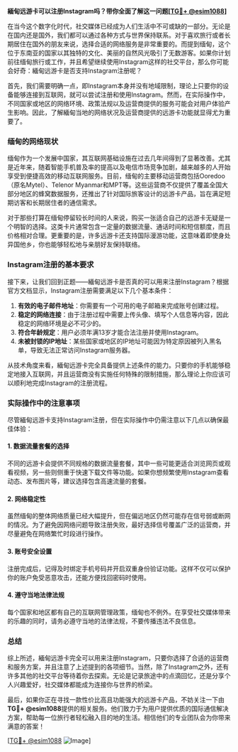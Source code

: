 **緬甸远游卡可以注册Instagram吗？带你全面了解这一问题[[TG💪+ @esim1088](https://t.me/s/esim1088)]**

在当今这个数字化时代，社交媒体已经成为人们生活中不可或缺的一部分。无论是在国内还是国外，我们都可以通过各种方式与世界保持联系。对于喜欢旅行或者长期居住在国外的朋友来说，选择合适的网络服务是非常重要的。而提到缅甸，这个位于东南亚的国家以其独特的文化、美丽的自然风光吸引了无数游客。如果你计划前往缅甸旅行或工作，并且希望继续使用Instagram这样的社交平台，那么你可能会好奇：緬甸远游卡是否支持Instagram注册呢？

首先，我们需要明确一点，即Instagram本身并没有地域限制，理论上只要你的设备能够连接到互联网，就可以尝试注册和使用Instagram。然而，在实际操作中，不同国家或地区的网络环境、政策法规以及运营商提供的服务可能会对用户体验产生影响。因此，了解緬甸当地的网络状况及运营商提供的远游卡功能就显得尤为重要了。

### 缅甸的网络现状

缅甸作为一个发展中国家，其互联网基础设施在过去几年间得到了显著改善。尤其是近年来，随着智能手机普及率的提高以及电信市场竞争加剧，越来越多的人开始享受到便捷高效的移动互联网服务。目前，缅甸的主要移动运营商包括Ooredoo（原名Mytel）、Telenor Myanmar和MPT等。这些运营商不仅提供了覆盖全国大部分地区的蜂窝数据服务，还推出了针对国际旅客设计的远游卡产品，旨在满足短期访客和长期居住者的通信需求。

对于那些打算在缅甸停留较长时间的人来说，购买一张适合自己的远游卡无疑是一个明智的选择。这类卡片通常包含一定量的数据流量、通话时间和短信额度，而且价格相对合理。更重要的是，许多远游卡还支持国际漫游功能，这意味着即使身处异国他乡，你也能够轻松地与亲朋好友保持联络。

### Instagram注册的基本要求

接下来，让我们回到正题——緬甸远游卡是否真的可以用来注册Instagram？根据官方文档显示，Instagram注册需要满足以下几个基本条件：

1. **有效的电子邮件地址**：你需要有一个可用的电子邮箱来完成账号创建过程。
2. **稳定的网络连接**：由于注册过程中需要上传头像、填写个人信息等内容，因此稳定的网络环境是必不可少的。
3. **符合年龄规定**：用户必须年满13岁才能合法注册并使用Instagram。
4. **未被封锁的IP地址**：某些国家或地区的IP地址可能因为特定原因被列入黑名单，导致无法正常访问Instagram服务器。

从技术角度来看，緬甸远游卡完全具备提供上述条件的能力。只要你的手机能够稳定地接入互联网，并且运营商没有实施任何特殊的限制措施，那么理论上你应该可以顺利地完成Instagram的注册流程。

### 实际操作中的注意事项

尽管緬甸远游卡支持Instagram注册，但在实际操作中仍需注意以下几点以确保最佳体验：

#### 1. 数据流量套餐的选择
不同的远游卡会提供不同规格的数据流量套餐，其中一些可能更适合浏览网页或观看视频，另一些则侧重于快速下载文件等功能。如果你想频繁使用Instagram查看动态、发布图片等，建议选择包含高速流量的套餐。

#### 2. 网络稳定性
虽然缅甸的整体网络质量已经大幅提升，但在偏远地区仍然可能存在信号弱或断网的情况。为了避免因网络问题导致注册失败，最好选择信号覆盖广泛的运营商，并尽量避免在网络繁忙时段进行操作。

#### 3. 账号安全设置
注册完成后，记得及时绑定手机号码并开启双重身份验证功能。这样不仅可以保护你的账户免受恶意攻击，还能方便找回密码时使用。

#### 4. 遵守当地法律法规
每个国家和地区都有自己的互联网管理政策，缅甸也不例外。在享受社交媒体带来的乐趣的同时，请务必遵守当地的法律法规，不要传播违法不良信息。

### 总结

综上所述，緬甸远游卡完全可以用来注册Instagram，只要你选择了合适的运营商和服务方案，并且注意了上述提到的各项细节。当然，除了Instagram之外，还有许多其他的社交平台等待着你去探索。无论是记录旅途中的点滴回忆，还是分享个人兴趣爱好，社交媒体都能成为连接你与世界的桥梁。

最后，如果你正在寻找一款性价比高且功能强大的远游卡产品，不妨关注一下由**TG💪+ @esim1088**提供的相关服务。他们致力于为用户提供优质的国际通信解决方案，帮助每一位旅行者轻松融入目的地的生活。相信他们的专业团队会为你带来满意的答案！

[[TG💪+ @esim1088](https://t.me/s/esim1088) ![Image](https://i.postimg.cc/4NQfJmqS/Snipaste-2025-05-13-00-14-12.png)]